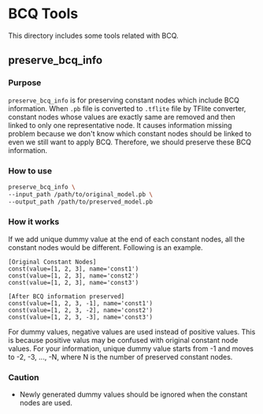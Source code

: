 # BCQ Tools

This directory includes some tools related with BCQ.

## preserve_bcq_info

### Purpose

`preserve_bcq_info` is for preserving constant nodes which include BCQ information.
When `.pb` file is converted to `.tflite` file by TFlite converter, constant nodes whose values are exactly same are removed and then linked to only one representative node.
It causes information missing problem because we don't know which constant nodes should be linked to even we still want to apply BCQ.
Therefore, we should preserve these BCQ information.

### How to use

```bash
preserve_bcq_info \
--input_path /path/to/original_model.pb \
--output_path /path/to/preserved_model.pb
```

### How it works

If we add unique dummy value at the end of each constant nodes, all the constant nodes would be different. Following is an example.

```
[Original Constant Nodes]
const(value=[1, 2, 3], name='const1')
const(value=[1, 2, 3], name='const2')
const(value=[1, 2, 3], name='const3')

[After BCQ information preserved]
const(value=[1, 2, 3, -1], name='const1')
const(value=[1, 2, 3, -2], name='const2')
const(value=[1, 2, 3, -3], name='const3')
```

For dummy values, negative values are used instead of positive values.
This is because positive valus may be confused with original constant node values.
For your information, unique dummy value starts from -1 and moves to -2, -3, ..., -N, where N is the number of preserved constant nodes.

### Caution

- Newly generated dummy values should be ignored when the constant nodes are used.
